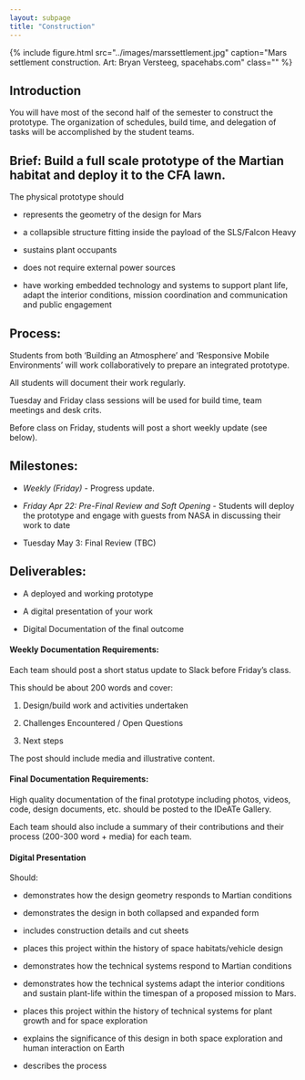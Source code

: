 ```yaml
---
layout: subpage
title: "Construction"
---
```



{% include figure.html src="../images/marssettlement.jpg" caption="Mars settlement construction. Art: Bryan Versteeg, spacehabs.com" class="" %}




## Introduction

You will have most of the second half of the semester to construct the prototype. The organization of schedules, build time, and delegation of tasks will be accomplished by the student teams. 

## Brief: Build a full scale prototype of the Martian habitat and deploy it to the CFA lawn. 

The physical prototype should 

* represents the geometry of the design for Mars

* a collapsible structure fitting inside the payload of the SLS/Falcon Heavy

* sustains plant occupants

* does not require external power sources

* have working embedded technology and systems to support plant life, adapt the interior conditions, mission coordination and communication and public engagement

## Process:

Students from both ‘Building an Atmosphere’ and ‘Responsive Mobile Environments’ will work collaboratively to prepare an integrated prototype. 

All students will document their work regularly. 

Tuesday and Friday class sessions will be used for build time, team meetings and desk crits.

Before class on Friday, students will post a short weekly update (see below).

## Milestones: 

* *Weekly (Friday)* - Progress update.

* *Friday Apr 22: Pre-Final Review and Soft Opening* - Students will deploy the prototype and engage with guests from NASA in discussing their work to date

* Tuesday May 3: Final Review (TBC)

## Deliverables: 

* A deployed and working prototype 

* A digital presentation of your work 

* Digital Documentation of the final outcome

#### Weekly Documentation Requirements:

Each team should post a short status update to Slack before Friday’s class. 

This should be about 200 words and cover: 

1. Design/build work and activities undertaken

2. Challenges Encountered / Open Questions

3. Next steps

The post should include media and illustrative content. 

#### Final Documentation Requirements: 

High quality documentation of the final prototype including photos, videos, code, design documents, etc. should be posted to the IDeATe Gallery.

Each team should also include a summary of their contributions and their process (200-300 word + media) for each team. 

#### Digital Presentation

Should:

* demonstrates how the design geometry responds to Martian conditions

* demonstrates the design in both collapsed and expanded form

* includes construction details and cut sheets

* places this project within the history of space habitats/vehicle design

* demonstrates how the technical systems respond to Martian conditions

* demonstrates how the technical systems adapt the interior conditions and sustain plant-life within the timespan of a proposed mission to Mars.

* places this project within the history of technical systems for plant growth and for space exploration

* explains the significance of this design in both space exploration and human interaction on Earth

* describes the process

